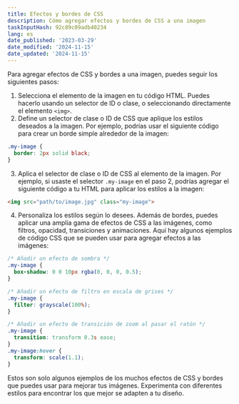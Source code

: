 ```yaml
---
title: Efectos y bordes de CSS
description: Cómo agregar efectos y bordes de CSS a una imagen
taskInputHash: 92c89c09adb40234
lang: es
date_published: '2023-03-29'
date_modified: '2024-11-15'
date_updated: '2024-11-15'
---
```

Para agregar efectos de CSS y bordes a una imagen, puedes seguir los siguientes pasos: 
1. Selecciona el elemento de la imagen en tu código HTML. Puedes hacerlo usando un selector de ID o clase, o seleccionando directamente el elemento `<img>`. 
2. Define un selector de clase o ID de CSS que aplique los estilos deseados a la imagen. Por ejemplo, podrías usar el siguiente código para crear un borde simple alrededor de la imagen:

```css
.my-image {
  border: 2px solid black;
}
```

 
3. Aplica el selector de clase o ID de CSS al elemento de la imagen. Por ejemplo, si usaste el selector `.my-image` en el paso 2, podrías agregar el siguiente código a tu HTML para aplicar los estilos a la imagen:

```html
<img src="path/to/image.jpg" class="my-image">
```


4. Personaliza los estilos según lo desees. Además de bordes, puedes aplicar una amplia gama de efectos de CSS a las imágenes, como filtros, opacidad, transiciones y animaciones. Aquí hay algunos ejemplos de código CSS que se pueden usar para agregar efectos a las imágenes:

```css
/* Añadir un efecto de sombra */
.my-image {
  box-shadow: 0 0 10px rgba(0, 0, 0, 0.5);
}

/* Añadir un efecto de filtro en escala de grises */
.my-image {
  filter: grayscale(100%);
}

/* Añadir un efecto de transición de zoom al pasar el ratón */
.my-image {
  transition: transform 0.3s ease;
}
.my-image:hover {
  transform: scale(1.1);
}
```



Estos son solo algunos ejemplos de los muchos efectos de CSS y bordes que puedes usar para mejorar tus imágenes. Experimenta con diferentes estilos para encontrar los que mejor se adapten a tu diseño.
